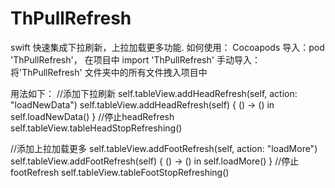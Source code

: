 # ThPullRefresh
swift 快速集成下拉刷新，上拉加载更多功能.
如何使用：
Cocoapods 导入：pod 'ThPullRefresh'，
		在项目中 import 'ThPullRefresh'
手动导入：将'ThPullRefresh' 文件夹中的所有文件拽入项目中

用法如下：
//添加下拉刷新
        self.tableView.addHeadRefresh(self, action: "loadNewData")
        self.tableView.addHeadRefresh(self) { () -> () in
            self.loadNewData()
        }
//停止headRefresh
        self.tableView.tableHeadStopRefreshing()
        
//添加上拉加载更多
        self.tableView.addFootRefresh(self, action: "loadMore")
        self.tableView.addFootRefresh(self) { () -> () in
            self.loadMore()
        }
//停止footRefresh
        self.tableView.tableFootStopRefreshing()
